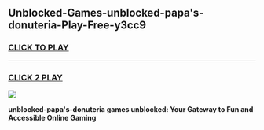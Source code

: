 
## Unblocked-Games-unblocked-papa's-donuteria-Play-Free-y3cc9
<h3>
<a href="https://premium76.site?title=unblocked-papa's-donuteria&ref=24M">CLICK TO PLAY</a></h3>
<hr>

<h3>
<a href="https://premium76.site?title=unblocked-papa's-donuteria&ref=24M">CLICK 2 PLAY</a>
  
</h3>

<a href="https://premium76.site?title=unblocked-papa's-donuteria&ref=24M"><img src="https://clearcache.store/games.png"></a>


**unblocked-papa's-donuteria games unblocked: Your Gateway to Fun and Accessible Online Gaming**
